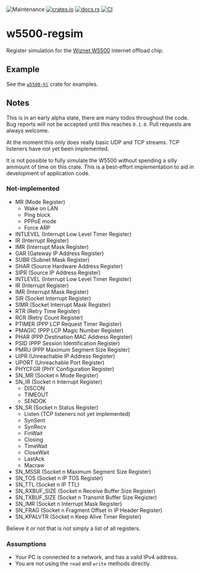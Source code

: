 ![Maintenance](https://img.shields.io/badge/maintenance-experimental-blue.svg)
[![crates.io](https://img.shields.io/crates/v/w5500-regsim.svg)](https://crates.io/crates/w5500-regsim)
[![docs.rs](https://docs.rs/w5500-regsim/badge.svg)](https://docs.rs/w5500-regsim/)
[![CI](https://github.com/newAM/w5500-regsim-rs/workflows/CI/badge.svg)](https://github.com/newAM/w5500-regsim-rs/actions)

# w5500-regsim

Register simulation for the [Wiznet W5500] internet offload chip.

## Example

See the [`w5500-hl`] crate for examples.

## Notes

This is in an early alpha state, there are many todos throughout the code.
Bug reports will not be accepted until this reaches `0.1.0`.
Pull requests are always welcome.

At the moment this only does really basic UDP and TCP streams.
TCP listeners have not yet been implemented.

It is not possible to fully simulate the W5500 without spending a silly
ammount of time on this crate.
This is a best-effort implementation to aid in development of application
code.

### Not-implemented

* MR (Mode Register)
    * Wake on LAN
    * Ping block
    * PPPoE mode
    * Force ARP
* INTLEVEL (Interrupt Low Level Timer Register)
* IR (Interrupt Register)
* IMR (Interrupt Mask Register)
* GAR (Gateway IP Address Register)
* SUBR (Subnet Mask Register)
* SHAR (Source Hardware Address Register)
* SIPR (Source IP Address Register)
* INTLEVEL (Interrupt Low Level Timer Register)
* IR (Interrupt Register)
* IMR (Interrupt Mask Register)
* SIR (Socket Interrupt Register)
* SIMR (Socket Interrupt Mask Register)
* RTR (Retry Time Register)
* RCR (Retry Count Register)
* PTIMER (PPP LCP Request Timer Register)
* PMAGIC (PPP LCP Magic Number Register)
* PHAR (PPP Destination MAC Address Register)
* PSID (PPP Session Identification Register)
* PMRU (PPP Maximum Segment Size Register)
* UIPR (Unreachable IP Address Register)
* UPORT (Unreachable Port Register)
* PHYCFGR (PHY Configuration Register)
* SN_MR (Socket n Mode Register)
* SN_IR (Socket n Interrupt Register)
    * DISCON
    * TIMEOUT
    * SENDOK
* SN_SR (Socket n Status Register)
    * Listen (TCP listeners not yet implemented)
    * SynSent
    * SynRecv
    * FinWait
    * Closing
    * TimeWait
    * CloseWait
    * LastAck
    * Macraw
* SN_MSSR (Socket n Maximum Segment Size Register)
* SN_TOS (Socket n IP TOS Register)
* SN_TTL (Socket n IP TTL)
* SN_RXBUF_SIZE (Socket n Receive Buffer Size Register)
* SN_TXBUF_SIZE (Socket n Transmit Buffer Size Register)
* SN_IMR (Socket n Interrupt Mask Register)
* SN_FRAG (Socket n Fragment Offset in IP Header Register)
* SN_KPALVTR (Socket n Keep Alive Timer Register)

Believe it or not that is not simply a list of all registers.

### Assumptions

* Your PC is connected to a network, and has a valid IPv4 address.
* You are not using the `read` and `write` methods directly.

[Wiznet W5500]: https://www.wiznet.io/product-item/w5500/
[`w5500-hl`]: https://crates.io/crates/w5500-hl
